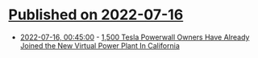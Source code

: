 # [Published on 2022-07-16](index.md)

* [2022-07-16, 00:45:00](https://hardware.slashdot.org/story/22/07/15/2117257/1500-tesla-powerwall-owners-have-already-joined-the-new-virtual-power-plant-in-california?utm_source=rss1.0mainlinkanon&utm_medium=feed) - [1,500 Tesla Powerwall Owners Have Already Joined the New Virtual Power Plant In California](https://hardware.slashdot.org/story/22/07/15/2117257/1500-tesla-powerwall-owners-have-already-joined-the-new-virtual-power-plant-in-california?utm_source=rss1.0mainlinkanon&utm_medium=feed)
